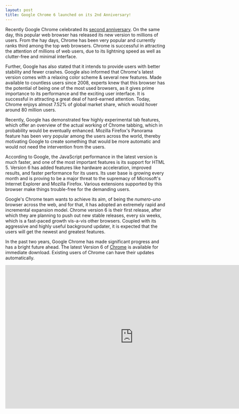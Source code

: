 ```yaml
---
layout: post
title: Google Chrome 6 launched on its 2nd Anniversary!
---
```


Recently Google Chrome celebrated its <a href="http://googleblog.blogspot.com/2010/09/back-to-future-two-years-of-google.html">second anniversary</a>. On the same day, this popular web browser has released its new version to millions of users. From the hay days, Chrome has been very popular and currently ranks third among the top web browsers. Chrome is successful in attracting the attention of millions of web users, due to its lightning speed as well as clutter-free and minimal interface. 

Further, Google has also stated that it intends to provide users with better stability and fewer crashes. Google also informed that Chrome's latest version comes with a relaxing color scheme & several new features. Made available to countless users since 2008, experts knew that this browser has the potential of being one of the most used browsers, as it gives prime importance to its performance and the exciting user interface. It is successful in attracting a great deal of hard-earned attention. Today, Chrome enjoys almost 7.52% of global market share, which would hover around 80 million users.

Recently, Google has demonstrated few highly experimental tab features, which offer an overview of the actual working of Chrome tabbing, which in probability would be eventually enhanced. Mozilla Firefox's Panorama feature has been very popular among the users across the world, thereby motivating Google to create something that would be more automatic and would not need the intervention from the users.

According to Google, the JavaScript performance in the latest version is much faster, and one of the most important features is its support for HTML 5. Version 6 has added features like hardware acceleration, improved results, and faster performance for its users. Its user base is growing every month and is proving to be a major threat to the supremacy of Microsoft's Internet Explorer and Mozilla Firefox.  Various extensions supported by this browser make things trouble-free for the demanding users.

Google's Chrome team wants to achieve its aim, of being the <em>numero-uno</em> browser across the web, and for that, it has adopted an extremely rapid and incremental expansion model. Chrome version 6 is their first release, after which they are planning to push out new stable releases, every six weeks, which is a fast-paced growth vis-a-vis other browsers. Coupled with its aggressive and highly useful background updater, it is expected that the users will get the newest and greatest features.

In the past two years, Google Chrome has made significant progress and has a bright future ahead. The latest Version 6 of <a href="http://www.google.com/chrome/">Chrome</a> is available for immediate download. Existing users of Chrome can have their updates automatically.

<iframe width="800" height="450" src="https://www.youtube.com/embed/0QRO3gKj3qw" frameborder="0" allow="accelerometer; autoplay; encrypted-media; gyroscope; picture-in-picture" allowfullscreen></iframe>
